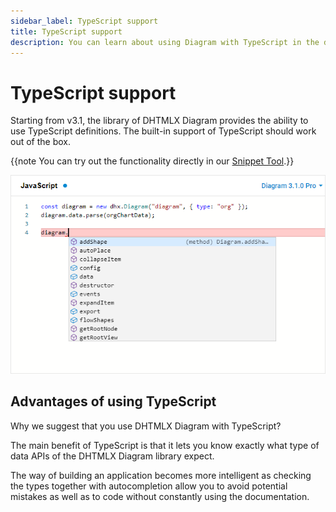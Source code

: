 ```yaml
---
sidebar_label: TypeScript support
title: TypeScript support
description: You can learn about using Diagram with TypeScript in the documentation of the DHTMLX JavaScript Diagram library. Browse developer guides and API reference, try out code examples and live demos, and download a free 30-day evaluation version of DHTMLX Diagram.
---
```


# TypeScript support

Starting from v3.1, the library of DHTMLX Diagram provides the ability to use TypeScript definitions. The built-in support of TypeScript should work out of the box.

{{note You can try out the functionality directly in our <a href="https://snippet.dhtmlx.com/ybpmz0zk"  target="_blank">Snippet Tool</a>.}}

![](../assets/typescript.png)

## Advantages of using TypeScript

Why we suggest that you use DHTMLX Diagram with TypeScript?

The main benefit of TypeScript is that it lets you know exactly what type of data APIs of the DHTMLX Diagram library expect.

The way of building an application becomes more intelligent as checking the types together with autocompletion allow you to avoid potential mistakes as well as to code without constantly using the documentation.